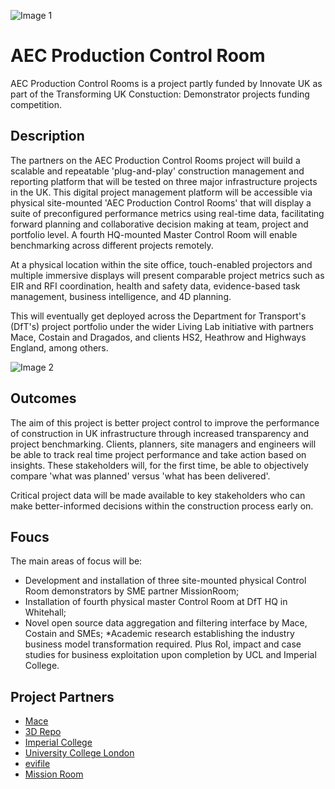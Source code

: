 ![Image 1](https://user-images.githubusercontent.com/65351463/82214936-77feca80-990e-11ea-85cc-7471bb555f85.png)

# AEC Production Control Room
AEC Production Control Rooms is a project partly funded by Innovate UK as part of the Transforming UK Constuction: Demonstrator projects funding competition.

## Description
The partners on the AEC Production Control Rooms project will build a scalable and repeatable 'plug-and-play' construction management and reporting platform that will be tested on three major infrastructure projects in the UK. This digital project management platform will be accessible via physical site-mounted 'AEC Production Control Rooms' that will display a suite of preconfigured performance metrics using real-time data, facilitating forward planning and collaborative decision making at team, project and portfolio level. A fourth HQ-mounted Master Control Room will enable benchmarking across different projects remotely.

At a physical location within the site office, touch-enabled projectors and multiple immersive displays will present comparable project metrics such as EIR and RFI coordination, health and safety data, evidence-based task management, business intelligence, and 4D planning.

This will eventually get deployed across the Department for Transport's (DfT's) project portfolio under the wider Living Lab initiative with partners Mace, Costain and Dragados, and clients HS2, Heathrow and Highways England, among others.

![Image 2](https://user-images.githubusercontent.com/65351463/82215068-b0060d80-990e-11ea-91f9-9cc074fbdf98.png)

## Outcomes
The aim of this project is better project control to improve the performance of construction in UK infrastructure through increased transparency and project benchmarking.  Clients, planners, site managers and engineers will be able to track real time project performance and take action based on insights. These stakeholders will, for the first time, be able to objectively compare 'what was planned' versus 'what has been delivered'.

Critical project data will be made available to key stakeholders who can make better-informed decisions within the construction process early on.

## Foucs
The main areas of focus will be:
* Development and installation of three site-mounted physical Control Room demonstrators by SME partner MissionRoom;
* Installation of fourth physical master Control Room at DfT HQ in Whitehall;
* Novel open source data aggregation and filtering interface by Mace, Costain and SMEs;
*Academic research establishing the industry business model transformation required. Plus RoI, impact and case studies for business exploitation upon completion by UCL and Imperial College.

## Project Partners
* [Mace](https://www.macegroup.com/)
* [3D Repo](https://3drepo.com/)
* [Imperial College](https://www.imperial.ac.uk/)
* [University College London](https://www.ucl.ac.uk/)
* [evifile](https://evifile.com/)
* [Mission Room](https://missionroom.com/)
